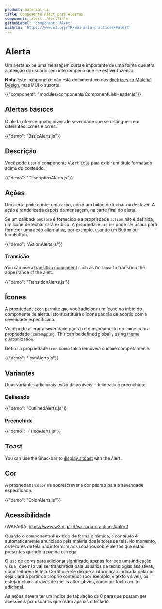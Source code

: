 ```yaml
---
product: material-ui
title: Componente React para Alertas
components: Alert, AlertTitle
githubLabel: 'component: Alert'
waiAria: 'https://www.w3.org/TR/wai-aria-practices/#alert'
---
```


# Alerta

<p class="description">Um alerta exibe uma mensagem curta e importante de uma forma que atrai a atenção do usuário sem interromper o que ele estiver fazendo.</p>

**Nota:** Este componente não está documentado nas [diretrizes do Material Design](https://material.io/), mas MUI o suporta.

{{"component": "modules/components/ComponentLinkHeader.js"}}

## Alertas básicos

O alerta oferece quatro níveis de severidade que se distinguem em diferentes ícones e cores.

{{"demo": "BasicAlerts.js"}}

## Descrição

Você pode usar o componente `AlertTitle` para exibir um título formatado acima do conteúdo.

{{"demo": "DescriptionAlerts.js"}}

## Ações

Um alerta pode conter uma ação, como um botão de fechar ou desfazer. A ação é renderizada depois da mensagem, na parte final do alerta.

Se um callback `onClose` é fornecido e a propriedade `action` não é definida, um ícone de fechar será exibido. A propriedade `action` pode ser usada para fornecer uma ação alternativa, por exemplo, usando um Button ou IconButton.

{{"demo": "ActionAlerts.js"}}

### Transição

You can use a [transition component](/material-ui/transitions/) such as `Collapse` to transition the appearance of the alert.

{{"demo": "TransitionAlerts.js"}}

## Ícones

A propriedade `icon` permite que você adicione um ícone no início do componente de alerta. Isto substituirá o ícone padrão de acordo com a severidade especificada.

Você pode alterar a severidade padrão e o mapeamento do ícone com a propriedade `iconMapping`. This can be defined globally using [theme customization](/material-ui/customization/theme-components/#default-props).

Definir a propriedade `icon` como falso removerá o ícone completamente.

{{"demo": "IconAlerts.js"}}

## Variantes

Duas variantes adicionais estão disponíveis – delineado e preenchido:

### Delineado

{{"demo": "OutlinedAlerts.js"}}

### Preenchido

{{"demo": "FilledAlerts.js"}}

## Toast

You can use the Snackbar to [display a toast](/material-ui/react-snackbar/#customized-snackbars) with the Alert.

## Cor

A propriedade `color` irá sobrescrever a cor padrão para a severidade especificada.

{{"demo": "ColorAlerts.js"}}

## Acessibilidade

(WAI-ARIA: https://www.w3.org/TR/wai-aria-practices/#alert)

Quando o componente é exibido de forma dinâmica, o conteúdo é automaticamente anunciado pela maioria dos leitores de tela. No momento, os leitores de tela não informam aos usuários sobre alertas que estão presentes quando a página carrega.

O uso de cores para adicionar significado apenas fornece uma indicação visual, que não vai ser transmitida para usuários de tecnologias assistivas, como leitores de tela. Certifique-se de que a informação indicada pela cor seja clara a partir do próprio conteúdo (por exemplo, o texto visível), ou esteja incluída através de meios alternativos, como um texto oculto adicional.

As ações devem ter um índice de tabulação de 0 para que possam ser acessíveis por usuários que usam apenas o teclado.
